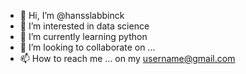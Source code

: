- 👋 Hi, I’m @hansslabbinck
- 👀 I’m interested in data science
- 🌱 I’m currently learning python
- 💞️ I’m looking to collaborate on ...
- 📫 How to reach me ... on my username@gmail.com

<!---
hansslabbinck/hansslabbinck is a ✨ special ✨ repository because its `README.md` (this file) appears on your GitHub profile.
You can click the Preview link to take a look at your changes.
--->
